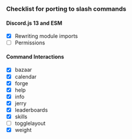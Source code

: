 ### Checklist for porting to slash commands

#### Discord.js 13 and ESM

- [x] Rewriting module imports
- [ ] Permissions

#### Command Interactions

- [x] bazaar
- [x] calendar
- [x] forge
- [x] help
- [x] info
- [x] jerry
- [x] leaderboards
- [x] skills
- [ ] togglelayout
- [x] weight
